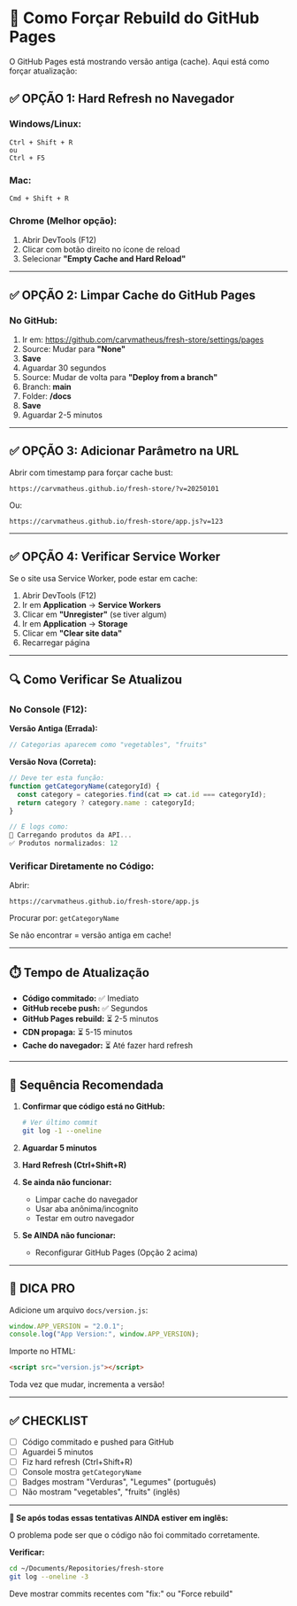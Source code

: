 # 🔄 Como Forçar Rebuild do GitHub Pages

O GitHub Pages está mostrando versão antiga (cache). Aqui está como forçar atualização:

## ✅ OPÇÃO 1: Hard Refresh no Navegador

### Windows/Linux:
```
Ctrl + Shift + R
ou
Ctrl + F5
```

### Mac:
```
Cmd + Shift + R
```

### Chrome (Melhor opção):
1. Abrir DevTools (F12)
2. Clicar com botão direito no ícone de reload
3. Selecionar **"Empty Cache and Hard Reload"**

---

## ✅ OPÇÃO 2: Limpar Cache do GitHub Pages

### No GitHub:
1. Ir em: https://github.com/carvmatheus/fresh-store/settings/pages
2. Source: Mudar para **"None"**
3. **Save**
4. Aguardar 30 segundos
5. Source: Mudar de volta para **"Deploy from a branch"**
6. Branch: **main**
7. Folder: **/docs**
8. **Save**
9. Aguardar 2-5 minutos

---

## ✅ OPÇÃO 3: Adicionar Parâmetro na URL

Abrir com timestamp para forçar cache bust:
```
https://carvmatheus.github.io/fresh-store/?v=20250101
```

Ou:
```
https://carvmatheus.github.io/fresh-store/app.js?v=123
```

---

## ✅ OPÇÃO 4: Verificar Service Worker

Se o site usa Service Worker, pode estar em cache:

1. Abrir DevTools (F12)
2. Ir em **Application** → **Service Workers**
3. Clicar em **"Unregister"** (se tiver algum)
4. Ir em **Application** → **Storage**
5. Clicar em **"Clear site data"**
6. Recarregar página

---

## 🔍 Como Verificar Se Atualizou

### No Console (F12):

**Versão Antiga (Errada):**
```javascript
// Categorias aparecem como "vegetables", "fruits"
```

**Versão Nova (Correta):**
```javascript
// Deve ter esta função:
function getCategoryName(categoryId) {
  const category = categories.find(cat => cat.id === categoryId);
  return category ? category.name : categoryId;
}

// E logs como:
📡 Carregando produtos da API...
✅ Produtos normalizados: 12
```

### Verificar Diretamente no Código:

Abrir:
```
https://carvmatheus.github.io/fresh-store/app.js
```

Procurar por: `getCategoryName`

Se não encontrar = versão antiga em cache!

---

## ⏱️ Tempo de Atualização

- **Código commitado:** ✅ Imediato
- **GitHub recebe push:** ✅ Segundos
- **GitHub Pages rebuild:** ⏳ 2-5 minutos
- **CDN propaga:** ⏳ 5-15 minutos
- **Cache do navegador:** ⏳ Até fazer hard refresh

---

## 🎯 Sequência Recomendada

1. **Confirmar que código está no GitHub:**
   ```bash
   # Ver último commit
   git log -1 --oneline
   ```

2. **Aguardar 5 minutos**

3. **Hard Refresh (Ctrl+Shift+R)**

4. **Se ainda não funcionar:**
   - Limpar cache do navegador
   - Usar aba anônima/incognito
   - Testar em outro navegador

5. **Se AINDA não funcionar:**
   - Reconfigurar GitHub Pages (Opção 2 acima)

---

## 📱 DICA PRO

Adicione um arquivo `docs/version.js`:

```javascript
window.APP_VERSION = "2.0.1";
console.log("App Version:", window.APP_VERSION);
```

Importe no HTML:
```html
<script src="version.js"></script>
```

Toda vez que mudar, incrementa a versão!

---

## ✅ CHECKLIST

- [ ] Código commitado e pushed para GitHub
- [ ] Aguardei 5 minutos
- [ ] Fiz hard refresh (Ctrl+Shift+R)
- [ ] Console mostra `getCategoryName`
- [ ] Badges mostram "Verduras", "Legumes" (português)
- [ ] Não mostram "vegetables", "fruits" (inglês)

---

**🎯 Se após todas essas tentativas AINDA estiver em inglês:**

O problema pode ser que o código não foi commitado corretamente.

**Verificar:**
```bash
cd ~/Documents/Repositories/fresh-store
git log --oneline -3
```

Deve mostrar commits recentes com "fix:" ou "Force rebuild"

